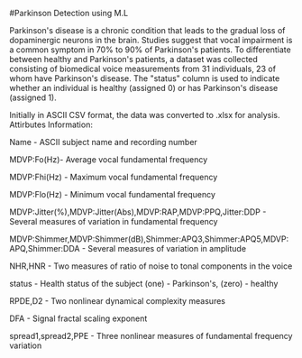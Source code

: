 #Parkinson Detection using M.L

Parkinson's disease is a chronic condition that leads to the gradual loss of dopaminergic neurons in the brain. Studies suggest that vocal impairment is a common symptom in 70% to 90% of Parkinson's patients. To differentiate between healthy and Parkinson's patients, a dataset was collected consisting of biomedical voice measurements from 31 individuals, 23 of whom have Parkinson's disease. The "status" column is used to indicate whether an individual is healthy (assigned 0) or has Parkinson's disease (assigned 1).

Initially in ASCII CSV format, the data was converted to .xlsx for analysis. Attirbutes Information:

Name - ASCII subject name and recording number

MDVP:Fo(Hz)- Average vocal fundamental frequency

MDVP:Fhi(Hz) - Maximum vocal fundamental frequency

MDVP:Flo(Hz) - Minimum vocal fundamental frequency

MDVP:Jitter(%),MDVP:Jitter(Abs),MDVP:RAP,MDVP:PPQ,Jitter:DDP - Several measures of variation in fundamental frequency

MDVP:Shimmer,MDVP:Shimmer(dB),Shimmer:APQ3,Shimmer:APQ5,MDVP:APQ,Shimmer:DDA - Several measures of variation in amplitude

NHR,HNR - Two measures of ratio of noise to tonal components in the voice

status - Health status of the subject (one) - Parkinson's, (zero) - healthy

RPDE,D2 - Two nonlinear dynamical complexity measures

DFA - Signal fractal scaling exponent

spread1,spread2,PPE - Three nonlinear measures of fundamental frequency variation
